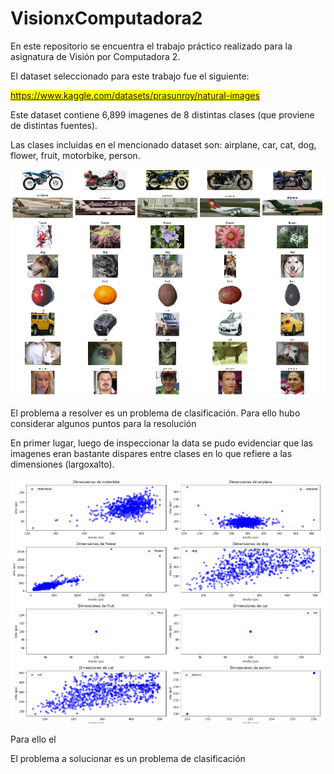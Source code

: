 # VisionxComputadora2

En este repositorio se encuentra el trabajo práctico realizado para la asignatura de Visión por Computadora 2.

El dataset seleccionado para este trabajo fue el siguiente:

<mark> https://www.kaggle.com/datasets/prasunroy/natural-images </mark>

Este dataset contiene 6,899 imagenes de 8 distintas clases (que proviene de distintas fuentes). 

Las clases incluidas en el mencionado dataset son: airplane, car, cat, dog, flower, fruit, motorbike, person.

![Muestra](/images/muestra_imagenes.png)

El problema a resolver es un problema de clasificación. Para ello hubo considerar algunos puntos para la resolución

En primer lugar, luego de inspeccionar la data se pudo evidenciar que las imagenes eran bastante dispares entre clases en lo que refiere a las dimensiones (largoxalto).

![Muestra](/images/scatterplot_dimensiones.png)

Para ello el 










El problema a solucionar es un problema de clasificación
